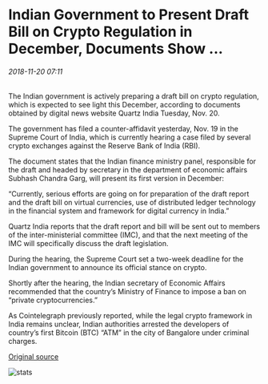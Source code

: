 # Indian Government to Present Draft Bill on Crypto Regulation in December, Documents Show ...

###### 2018-11-20 07:11

The Indian government is actively preparing a draft bill on crypto regulation, which is expected to see light this December, according to documents obtained by digital news website Quartz India Tuesday, Nov. 20.

The government has filed a counter-affidavit yesterday, Nov. 19 in the Supreme Court of India, which is currently hearing a case filed by several crypto exchanges against the Reserve Bank of India (RBI).

The document states that the Indian finance ministry panel, responsible for the draft and headed by secretary in the department of economic affairs Subhash Chandra Garg, will present its first version in December:

“Currently, serious efforts are going on for preparation of the draft report and the draft bill on virtual currencies, use of distributed ledger technology in the financial system and framework for digital currency in India.”

Quartz India reports that the draft report and bill will be sent out to members of the inter-ministerial committee (IMC), and that the next meeting of the IMC will specifically discuss the draft legislation.

During the hearing, the Supreme Court set a two-week deadline for the Indian government to announce its official stance on crypto.

Shortly after the hearing, the Indian secretary of Economic Affairs recommended that the country’s Ministry of Finance to impose a ban on “private cryptocurrencies.”

As Cointelegraph previously reported, while the legal crypto framework in India remains unclear, Indian authorities arrested the developers of country’s first Bitcoin (BTC) “ATM” in the city of Bangalore under criminal charges.

[Original source](https://cointelegraph.com/news/indian-government-to-present-draft-bill-on-crypto-regulation-in-december-documents-show)

![stats](https://c.statcounter.com/11760860/0/a89fa40b/1/ "stats")